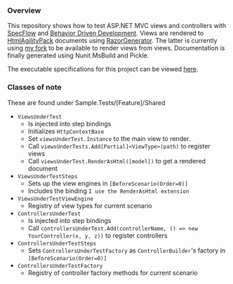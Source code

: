 ### Overview

This repository shows how to test ASP.NET MVC views and controllers with [SpecFlow](http://specflow.org) 
and [Behavior Driven Development](https://en.wikipedia.org/wiki/Behavior-driven_development).
Views are rendered to [HtmlAgilityPack](https://htmlagilitypack.codeplex.com/) documents
using [RazorGenerator](https://github.com/RazorGenerator/RazorGenerator). 
The latter is currently using [my fork](https://github.com/lars-erik/RazorGenerator) to be available to render views from views.
Documentation is finally generated using Nunit.MsBuild and Pickle.

The executable specifications for this project can be viewed [here](). 

### Classes of note

These are found under Sample.Tests/[Feature]/Shared

- `ViewsUnderTest`  
  - Is injected into step bindings 
  - Initializes `HttpContextBase`
  - Set `viewsUnderTest.Instance` to the main view to render.
  - Call `viewsUnderTests.Add[Partial]<ViewType>(path)` to register views
  - Call `viewsUnderTest.RenderAsHtml([model])` to get a rendered document
- `ViewsUnderTestSteps`  
  - Sets up the view engines in `[BeforeScenario(Order=0)]` 
  - Includes the binding `I use the RenderAsHtml extension`
- `ViewsUnderTestViewEngine`
  - Registry of view types for current scenario
- `ControllersUnderTest`  
  - Is injected into step bindings
  - Call `controllersUnderTest.Add(controllerName, () => new YourController(x, y, z))` to register controllers
- `ControllersUnderTestSteps`
  - Sets `ControllersUnderTestFactory` as `ControllerBuilder`'s factory in `[BeforeScenario(Order=0)]`
- `ControllersUnderTestFactory`
  - Registry of controller factory methods for current scenario
